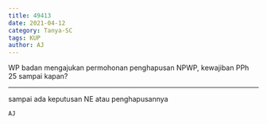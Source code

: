 ```yaml
---
title: 49413
date: 2021-04-12
category: Tanya-SC
tags: KUP
author: AJ
---
```


WP badan mengajukan permohonan penghapusan NPWP, kewajiban PPh 25 sampai kapan?

---

sampai ada keputusan NE atau penghapusannya

`AJ`
